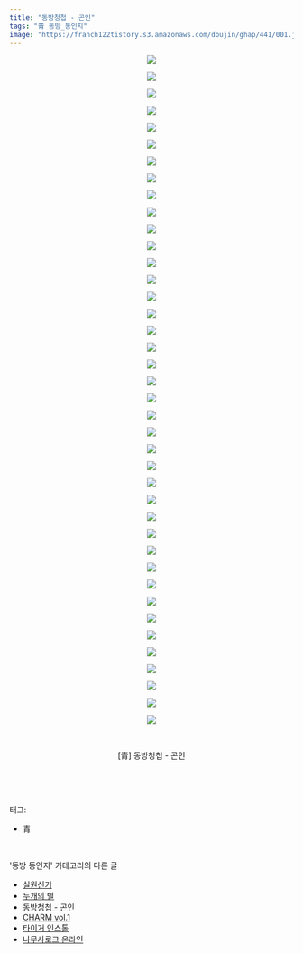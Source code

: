 ```yaml
---
title: "동방청첩 - 곤인"
tags: "青 동방_동인지"
image: "https://franch122tistory.s3.amazonaws.com/doujin/ghap/441/001.jpg"
---
```

<div class="article">
<p style="text-align: center; clear: none; float: none;"><img src="{{ site.imgserver8 }}/ghap/441/001.jpg"/></p>
<p style="text-align: center; clear: none; float: none;"><img src="{{ site.imgserver8 }}/ghap/441/002.jpg"/></p>
<p style="text-align: center; clear: none; float: none;"><img src="{{ site.imgserver8 }}/ghap/441/003.jpg"/></p>
<p style="text-align: center; clear: none; float: none;"><img src="{{ site.imgserver8 }}/ghap/441/004.jpg"/></p>
<p style="text-align: center; clear: none; float: none;"><img src="{{ site.imgserver8 }}/ghap/441/005.jpg"/></p>
<p style="text-align: center; clear: none; float: none;"><img src="{{ site.imgserver8 }}/ghap/441/006.jpg"/></p>
<p style="text-align: center; clear: none; float: none;"><img src="{{ site.imgserver8 }}/ghap/441/007.jpg"/></p>
<p style="text-align: center; clear: none; float: none;"><img src="{{ site.imgserver8 }}/ghap/441/008.jpg"/></p>
<p style="text-align: center; clear: none; float: none;"><img src="{{ site.imgserver8 }}/ghap/441/009.jpg"/></p>
<p style="text-align: center; clear: none; float: none;"><img src="{{ site.imgserver8 }}/ghap/441/010.jpg"/></p>
<p style="text-align: center; clear: none; float: none;"><img src="{{ site.imgserver8 }}/ghap/441/011.jpg"/></p>
<p style="text-align: center; clear: none; float: none;"><img src="{{ site.imgserver8 }}/ghap/441/012.jpg"/></p>
<p style="text-align: center; clear: none; float: none;"><img src="{{ site.imgserver8 }}/ghap/441/013.jpg"/></p>
<p style="text-align: center; clear: none; float: none;"><img src="{{ site.imgserver8 }}/ghap/441/014.jpg"/></p>
<p style="text-align: center; clear: none; float: none;"><img src="{{ site.imgserver8 }}/ghap/441/015.jpg"/></p>
<p style="text-align: center; clear: none; float: none;"><img src="{{ site.imgserver8 }}/ghap/441/016.jpg"/></p>
<p style="text-align: center; clear: none; float: none;"><img src="{{ site.imgserver8 }}/ghap/441/017.jpg"/></p>
<p style="text-align: center; clear: none; float: none;"><img src="{{ site.imgserver8 }}/ghap/441/018.jpg"/></p>
<p style="text-align: center; clear: none; float: none;"><img src="{{ site.imgserver8 }}/ghap/441/019.jpg"/></p>
<p style="text-align: center; clear: none; float: none;"><img src="{{ site.imgserver8 }}/ghap/441/020.jpg"/></p>
<p style="text-align: center; clear: none; float: none;"><img src="{{ site.imgserver8 }}/ghap/441/021.jpg"/></p>
<p style="text-align: center; clear: none; float: none;"><img src="{{ site.imgserver8 }}/ghap/441/022.jpg"/></p>
<p style="text-align: center; clear: none; float: none;"><img src="{{ site.imgserver8 }}/ghap/441/023.jpg"/></p>
<p style="text-align: center; clear: none; float: none;"><img src="{{ site.imgserver8 }}/ghap/441/024.jpg"/></p>
<p style="text-align: center; clear: none; float: none;"><img src="{{ site.imgserver8 }}/ghap/441/025.jpg"/></p>
<p style="text-align: center; clear: none; float: none;"><img src="{{ site.imgserver8 }}/ghap/441/026.jpg"/></p>
<p style="text-align: center; clear: none; float: none;"><img src="{{ site.imgserver8 }}/ghap/441/027.jpg"/></p>
<p style="text-align: center; clear: none; float: none;"><img src="{{ site.imgserver8 }}/ghap/441/028.jpg"/></p>
<p style="text-align: center; clear: none; float: none;"><img src="{{ site.imgserver8 }}/ghap/441/029.jpg"/></p>
<p style="text-align: center; clear: none; float: none;"><img src="{{ site.imgserver8 }}/ghap/441/030.jpg"/></p>
<p style="text-align: center; clear: none; float: none;"><img src="{{ site.imgserver8 }}/ghap/441/031.jpg"/></p>
<p style="text-align: center; clear: none; float: none;"><img src="{{ site.imgserver8 }}/ghap/441/032.jpg"/></p>
<p style="text-align: center; clear: none; float: none;"><img src="{{ site.imgserver8 }}/ghap/441/033.jpg"/></p>
<p style="text-align: center; clear: none; float: none;"><img src="{{ site.imgserver8 }}/ghap/441/034.jpg"/></p>
<p style="text-align: center; clear: none; float: none;"><img src="{{ site.imgserver8 }}/ghap/441/035.jpg"/></p>
<p style="text-align: center; clear: none; float: none;"><img src="{{ site.imgserver8 }}/ghap/441/036.jpg"/></p>
<p style="text-align: center; clear: none; float: none;"><img src="{{ site.imgserver8 }}/ghap/441/037.jpg"/></p>
<p style="text-align: center; clear: none; float: none;"><img src="{{ site.imgserver8 }}/ghap/441/038.jpg"/></p>
<p style="text-align: center; clear: none; float: none;"><img src="{{ site.imgserver8 }}/ghap/441/039.jpg"/></p>
<p style="text-align: center; clear: none; float: none;"><img src="{{ site.imgserver8 }}/ghap/441/040.jpg"/></p>
<p style="text-align: center; clear: none; float: none;"><br/></p>
<p style="text-align: center; clear: none; float: none;">[青] 동방청첩 - 곤인</p>
<p><br/></p>
</div><br/>
<div class="tagTrail">
<p>태그: </p>
<ul>
<li>青</li>
</ul>
</div><br/>
<div class="another">
<p>'동방 동인지' 카테고리의 다른 글</p>
<ul>
<li><a href="/ghap_443">실원신기</a></li>
<li><a href="/ghap_442">두개의 별</a></li>
<li><a href="/ghap_441">동방청첩 - 곤인</a></li>
<li><a href="/ghap_440">CHARM vol.1</a></li>
<li><a href="/ghap_439">타이거 인스톨</a></li>
<li><a href="/ghap_438">나무사로크 온라인</a></li>
</ul>
</div><br/>
<div class="cb_module cb_fluid">
<div class="cb_wrt cb_profile">
</div><!-- commentList close -->
</div><br/>
